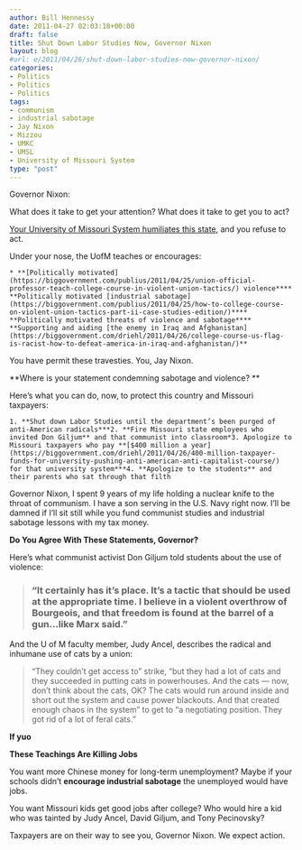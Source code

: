 ```yaml
---
author: Bill Hennessy
date: 2011-04-27 02:03:18+00:00
draft: false
title: Shut Down Labor Studies Now, Governor Nixon
layout: blog
#url: e/2011/04/26/shut-down-labor-studies-now-governor-nixon/
categories:
- Politics
- Politics
- Politics
tags:
- communism
- industrial sabotage
- Jay Nixon
- Mizzou
- UMKC
- UMSL
- University of Missouri System
type: "post"
---
```


Governor Nixon: 

What does it take to get your attention? What does it take to get you to act?

[Your University of Missouri System humiliates this state](https://m.hennessysview.com/action/tell-umsl-to-stop-teaching-industrial-sabotage/?wpmp_switcher=mobile), and you refuse to act. 

Under your nose, the UofM teaches or encourages:



    * **[Politically motivated](https://biggovernment.com/publius/2011/04/25/union-official-professor-teach-college-course-in-violent-union-tactics/) violence**** **Politically motivated [industrial sabotage](https://biggovernment.com/publius/2011/04/25/how-to-college-course-on-violent-union-tactics-part-ii-case-studies-edition/)**** **Politically motivated threats of violence and sabotage**** **Supporting and aiding [the enemy in Iraq and Afghanistan](https://biggovernment.com/driehl/2011/04/26/college-course-us-flag-is-racist-how-to-defeat-america-in-iraq-and-afghanistan/)** 

You have permit these travesties. You, Jay Nixon. 

**Where is your statement condemning sabotage and violence? **

Here’s what you can do, now, to protect this country and Missouri taxpayers:



    1. **Shut down Labor Studies until the department’s been purged of anti-American radicals***2. **Fire Missouri state employees who invited Don Giljum** and that communist into classroom*3. Apologize to Missouri taxpayers who pay **[$400 million a year](https://biggovernment.com/driehl/2011/04/26/400-million-taxpayer-funds-for-university-pushing-anti-american-anti-capitalist-course/) for that university system***4. **Apologize to the students** and their parents who sat through that filth  

Governor Nixon, I spent 9 years of my life holding a nuclear knife to the throat of communism. I have a son serving in the U.S. Navy right now. I’ll be damned if I’ll sit still while you fund communist studies and industrial sabotage lessons with my tax money. 

**Do You Agree With These Statements, Governor?**

Here’s what communist activist Don Giljum told students about the use of violence: 



>   
> 
> ### “It certainly has it’s place. It’s a tactic that should be used at the appropriate time. I believe in a violent overthrow of Bourgeois, and that freedom is found at the barrel of a gun...like Marx said.”
> 
> 



And the U of M faculty member, Judy Ancel, describes the radical and inhumane use of cats by a union:



>   “They couldn’t get access to” strike, “but they had a lot of cats and they succeeded in putting cats in powerhouses. And the cats — now, don’t think about the cats, OK? The cats would run around inside and short out the system and cause power blackouts. And that created enough chaos in the system” to get to “a negotiating position. They got rid of a lot of feral cats.” 





**If yuo**

**These Teachings Are Killing Jobs**

You want more Chinese money for long-term unemployment? Maybe if your schools didn’t **encourage industrial sabotage** the unemployed would have jobs.

You want Missouri kids get good jobs after college? Who would hire a kid who was tainted by Judy Ancel, David Giljum, and Tony Pecinovsky? 

Taxpayers are on their way to see you, Governor Nixon. We expect action.

